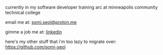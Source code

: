 currently in my software developer training arc at minneapolis community technical college

email me at: [somi.seol@proton.me](mailto:somi.seol@proton.me "my email")

gimme a job me at: [linkedin](https://www.linkedin.com/in/somi-seol-aa6b09321/ "willing to work for money")

here's my other stuff that i'm too lazy to migrate over: https://github.com/somi-seol
<!--
**somiseol/somiseol** is a ✨ _special_ ✨ repository because its `README.md` (this file) appears on your GitHub profile.

Here are some ideas to get you started:

- 🔭 I’m currently working on ...
- 🌱 I’m currently learning ...
- 👯 I’m looking to collaborate on ...
- 🤔 I’m looking for help with ...
- 💬 Ask me about ...
- 📫 How to reach me: ...
- 😄 Pronouns: ...
- ⚡ Fun fact: ...
-->
